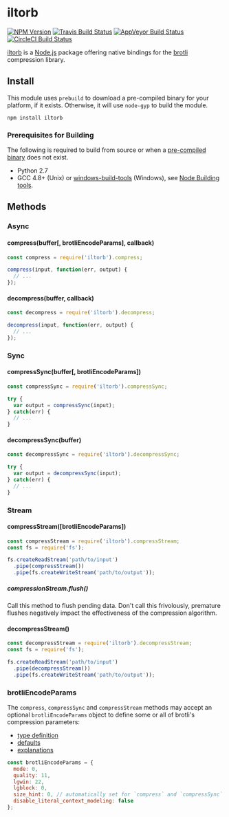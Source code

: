 # iltorb

[![NPM Version][npm-badge]][npm-url]
[![Travis Build Status][travis-badge]][travis-url]
[![AppVeyor Build Status][appveyor-badge]][appveyor-url]
[![CircleCI Build Status][circleci-badge]][circleci-url]

[iltorb](https://www.npmjs.com/package/iltorb) is a [Node.js](https://nodejs.org) package offering native bindings for the [brotli](https://github.com/google/brotli) compression library.

## Install

This module uses `prebuild` to download a pre-compiled binary for your platform, if it exists. Otherwise, it will use `node-gyp` to build the module.

```
npm install iltorb
```

### Prerequisites for Building

The following is required to build from source or when a [pre-compiled binary](https://github.com/MayhemYDG/iltorb/releases) does not exist.

- Python 2.7
- GCC 4.8+ (Unix) or [windows-build-tools](https://github.com/felixrieseberg/windows-build-tools) (Windows), see [Node Building tools](https://github.com/nodejs/node-gyp#installation).

## Methods

### Async

#### compress(buffer[, brotliEncodeParams], callback)

```javascript
const compress = require('iltorb').compress;

compress(input, function(err, output) {
  // ...
});
```

#### decompress(buffer, callback)

```javascript
const decompress = require('iltorb').decompress;

decompress(input, function(err, output) {
  // ...
});
```

### Sync

#### compressSync(buffer[, brotliEncodeParams])

```javascript
const compressSync = require('iltorb').compressSync;

try {
  var output = compressSync(input);
} catch(err) {
  // ...
}
```

#### decompressSync(buffer)

```javascript
const decompressSync = require('iltorb').decompressSync;

try {
  var output = decompressSync(input);
} catch(err) {
  // ...
}
```

### Stream

#### compressStream([brotliEncodeParams])

```javascript
const compressStream = require('iltorb').compressStream;
const fs = require('fs');

fs.createReadStream('path/to/input')
  .pipe(compressStream())
  .pipe(fs.createWriteStream('path/to/output'));
```

##### compressionStream.flush()

Call this method to flush pending data. Don't call this frivolously, premature flushes negatively impact the effectiveness of the compression algorithm.

#### decompressStream()

```javascript
const decompressStream = require('iltorb').decompressStream;
const fs = require('fs');

fs.createReadStream('path/to/input')
  .pipe(decompressStream())
  .pipe(fs.createWriteStream('path/to/output'));
```

### brotliEncodeParams

The `compress`, `compressSync` and `compressStream` methods may accept an optional `brotliEncodeParams` object to define some or all of brotli's compression parameters:
- [type definition](https://github.com/google/brotli/blob/v1.0.1/c/enc/quality.h#L42-L51)
- [defaults](https://github.com/google/brotli/blob/v1.0.1/c/enc/encode.c#L672-L679)
- [explanations](https://github.com/google/brotli/blob/v1.0.1/c/include/brotli/encode.h#L128-L180)

```javascript
const brotliEncodeParams = {
  mode: 0,
  quality: 11,
  lgwin: 22,
  lgblock: 0,
  size_hint: 0, // automatically set for `compress` and `compressSync`
  disable_literal_context_modeling: false
};
```

[npm-badge]: https://img.shields.io/npm/v/iltorb.svg
[npm-url]: https://www.npmjs.com/package/iltorb
[travis-badge]: https://img.shields.io/travis/MayhemYDG/iltorb.svg
[travis-url]: https://travis-ci.org/MayhemYDG/iltorb
[appveyor-badge]: https://ci.appveyor.com/api/projects/status/ysib4o1bfey84lqk/branch/master?svg=true
[appveyor-url]: https://ci.appveyor.com/project/MayhemYDG/iltorb
[circleci-badge]: https://circleci.com/gh/MayhemYDG/iltorb/tree/master.svg?style=shield
[circleci-url]: https://circleci.com/gh/MayhemYDG/iltorb/tree/master

